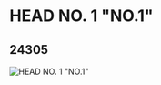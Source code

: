 # HEAD NO. 1 "NO.1"
## 24305
![HEAD NO. 1 "NO.1"](https://lc-www-live-s.legocdn.com/media/bricks/5/2/6131813.jpg)